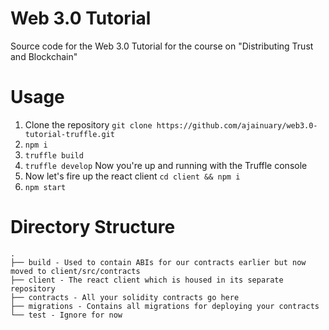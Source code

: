 # Web 3.0 Tutorial
Source code for the Web 3.0 Tutorial for the course on "Distributing Trust and Blockchain"

# Usage
1. Clone the repository `git clone https://github.com/ajainuary/web3.0-tutorial-truffle.git`
2. `npm i`
3. `truffle build`
4. `truffle develop` Now you're up and running with the Truffle console
5. Now let's fire up the react client `cd client && npm i`
6. `npm start`

# Directory Structure
```
.
├── build - Used to contain ABIs for our contracts earlier but now moved to client/src/contracts
├── client - The react client which is housed in its separate repository
├── contracts - All your solidity contracts go here
├── migrations - Contains all migrations for deploying your contracts
└── test - Ignore for now
```